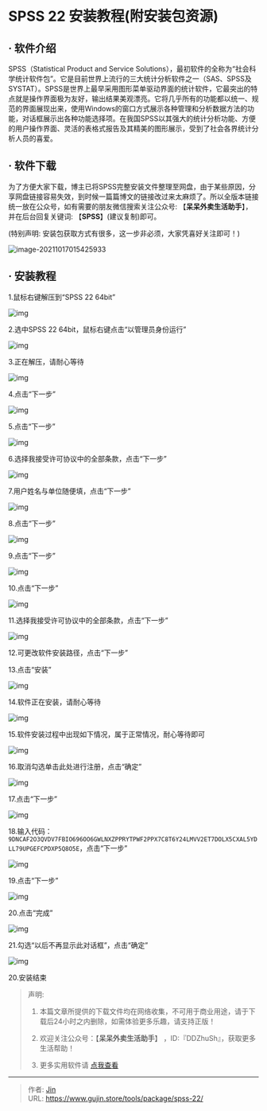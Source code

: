 # SPSS 22 安装教程(附安装包资源)


## · 软件介绍
SPSS（Statistical Product and Service Solutions），最初软件的全称为“社会科学统计软件包”。它是目前世界上流行的三大统计分析软件之一（SAS、SPSS及SYSTAT）。SPSS是世界上最早采用图形菜单驱动界面的统计软件，它最突出的特点就是操作界面极为友好，输出结果美观漂亮。它将几乎所有的功能都以统一、规范的界面展现出来，使用Windows的窗口方式展示各种管理和分析数据方法的功能，对话框展示出各种功能选择项。在我国SPSS以其强大的统计分析功能、方便的用户操作界面、灵活的表格式报告及其精美的图形展示，受到了社会各界统计分析人员的喜爱。


## · 软件下载
为了方便大家下载，博主已将SPSS完整安装文件整理至网盘，由于某些原因，分享网盘链接容易失效，到时候一篇篇博文的链接改过来太麻烦了。所以全版本链接统一放在公众号，如有需要的朋友微信搜索关注公众号: 【**呆呆外卖生活助手**】，并在后台回复关键词: 【**SPSS**】(建议复制)即可。

(特别声明: 安装包获取方式有很多，这一步非必须，大家凭喜好关注即可！)

![image-20211017015425933](https://img.gujin.store/img/image-20211017015425933.png)

## · 安装教程

1.鼠标右键解压到“SPSS 22 64bit”

![img](https://img.gujin.store/img/v2-f5385f837a2889d7e0bf28c05269bcac_720w.png)

2.选中SPSS 22 64bit，鼠标右键点击“以管理员身份运行”

![img](https://img.gujin.store/img/v2-7a67e37ccafc38b0373646be6296699e_720w.png)



3.正在解压，请耐心等待

![img](https://img.gujin.store/img/v2-e101b5bc5168819c8e2d4e559babaea4_720w.png)

4.点击“下一步”

![img](https://img.gujin.store/img/v2-baa28269c694711841351de1aa401575_720w.png)



5.点击“下一步”

![img](https://img.gujin.store/img/v2-e4cc5087b3a901cb59846e01fc26bc27_720w.png)

6.选择我接受许可协议中的全部条款，点击“下一步”

![img](https://img.gujin.store/img/v2-7fc9f7b3a90640bb66bfc254200280cf_720w.png)

7.用户姓名与单位随便填，点击“下一步”

![img](https://img.gujin.store/img/v2-aedb6675cf0e4e837970175c7840eef9_720w.png)

8.点击“下一步”

![img](https://img.gujin.store/img/v2-b8a9665779fbed2f8c0ee35a5110b8cd_720w.png)

9.点击“下一步”

![img](https://img.gujin.store/img/v2-f8c6ad29f92f977650989bd5783b01da_720w.png)

10.点击“下一步”

![img](https://img.gujin.store/img/v2-2689b85321231b874e55f78be378683a_720w.png)

11.选择我接受许可协议中的全部条款，点击“下一步”

![img](https://img.gujin.store/img/v2-1a9307eba05d488977c961bd6464b100_720w.png)

12.可更改软件安装路径，点击“下一步”

13.点击“安装”

![img](https://img.gujin.store/img/v2-dace2797f9d3f945412b3ca435fb4572_720w.png)

14.软件正在安装，请耐心等待

![img](https://img.gujin.store/img/v2-31eba1789dee8f2b2456f1f418bac740_720w.png)

15.软件安装过程中出现如下情况，属于正常情况，耐心等待即可

![img](https://img.gujin.store/img/v2-8f71e3250beab274a9c6984a68b91060_720w.png)

16.取消勾选单击此处进行注册，点击“确定”

![img](https://img.gujin.store/img/v2-4624e1bcdfdb3a2f61763a72a900d752_720w.png)

17.点击“下一步”

![img](https://img.gujin.store/img/v2-1cba169a0f60027d8e32d8afe1471bd4_720w.png)

18.输入代码：`9DNCAF2O3QVDV7FBIO696OO6GWLNXZPPRYTPWF2PPX7C8T6Y24LMVV2ET7DOLX5CXAL5YDLL79UPGEFCPDXP5Q8O5E`，点击“下一步”

![img](https://img.gujin.store/img/v2-64d8c1a60586e715305bcf240620ab74_720w.png)

19.点击“下一步”

![img](https://img.gujin.store/img/v2-5e4cf24c8db8cc3d43714bc2591aea58_720w.png)

20.点击“完成”

![img](https://img.gujin.store/img/v2-d26d1132526eb26266ec639186b8b80d_720w.png)

21.勾选“以后不再显示此对话框”，点击“确定”

![img](https://img.gujin.store/img/v2-bbc2335150dbb37f7da5fc77166e1806_720w.png)

20.安装结束




> 声明: 
>
> 1. 本篇文章所提供的下载文件均在网络收集，不可用于商业用途，请于下载后24小时之内删除，如需体验更多乐趣，请支持正版！
>
> 2. 欢迎关注公众号：【**呆呆外卖生活助手**】 ，ID:『DDZhuSh』，获取更多生活帮助！
>
> 3. 更多实用软件请  [点我查看](/tools)

---

> 作者: [Jin](https://img.gujin.store/img/favicon.ico)  
> URL: https://www.gujin.store/tools/package/spss-22/  


